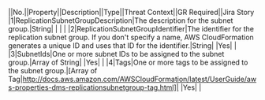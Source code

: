 ||No.||Property||Description||Type||Threat Context||GR Required||Jira Story
|1|ReplicationSubnetGroupDescription|The description for the subnet group.|String| | | |
|2|ReplicationSubnetGroupIdentifier|The identifier for the replication subnet group. If you don't specify a name, AWS CloudFormation generates a unique ID and uses that ID for the identifier.|String| |Yes| |
|3|SubnetIds|One or more subnet IDs to be assigned to the subnet group.|Array of String| |Yes| |
|4|Tags|One or more tags to be assigned to the subnet group.|[Array of Tag|http://docs.aws.amazon.com/AWSCloudFormation/latest/UserGuide/aws-properties-dms-replicationsubnetgroup-tag.html]| |Yes| |
